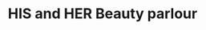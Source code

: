 ---
title: "HIS and HER Beauty parlour"
url: /thiruvananthapuram/his-and-her-beauty-parlour/
shop: beauty
---